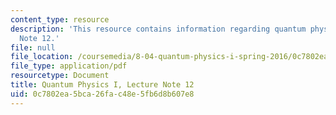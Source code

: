 ```yaml
---
content_type: resource
description: 'This resource contains information regarding quantum physics: Lecture
  Note 12.'
file: null
file_location: /coursemedia/8-04-quantum-physics-i-spring-2016/0c7802ea5bca26fac48e5fb6d8b607e8_MIT8_04S16_LecNotes12.pdf
file_type: application/pdf
resourcetype: Document
title: Quantum Physics I, Lecture Note 12
uid: 0c7802ea-5bca-26fa-c48e-5fb6d8b607e8
---
```

